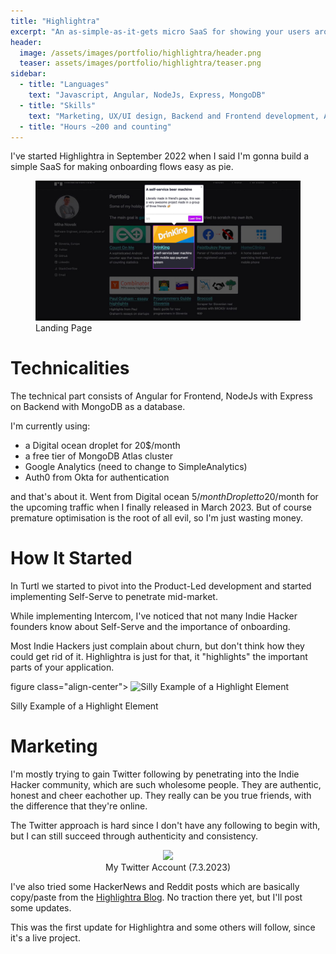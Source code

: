 ```yaml
---
title: "Highlightra"
excerpt: "An as-simple-as-it-gets micro SaaS for showing your users around."
header:
  image: /assets/images/portfolio/highlightra/header.png
  teaser: assets/images/portfolio/highlightra/teaser.png
sidebar:
  - title: "Languages"
    text: "Javascript, Angular, NodeJs, Express, MongoDB"
  - title: "Skills"
    text: "Marketing, UX/UI design, Backend and Frontend development, Analytics"
  - title: "Hours ~200 and counting"
---
```


I've started Highlightra in September 2022 when I said I'm gonna build a simple SaaS for making onboarding flows easy as pie.

<figure class="align-center">
  <img src="/assets/images/portfolio/highlightra/hero.jpg" alt="Landing Page">
  <figcaption>Landing Page</figcaption>
</figure>

# Technicalities
The technical part consists of Angular for Frontend, NodeJs with Express on Backend with MongoDB as a database.

I'm currently using:
- a Digital ocean droplet for 20$/month
- a free tier of MongoDB Atlas cluster
- Google Analytics (need to change to SimpleAnalytics)
- Auth0 from Okta for authentication

and that's about it. 
Went from Digital ocean 5$/month Droplet to 20$/month for the upcoming traffic when I finally released in March 2023.
But of course premature optimisation is the root of all evil, so I'm just wasting money.

# How It Started

In Turtl we started to pivot into the Product-Led development and started implementing Self-Serve to penetrate mid-market.

While implementing Intercom, I've noticed that not many Indie Hacker founders know about Self-Serve and the importance of onboarding.

Most Indie Hackers just complain about churn, but don't think how they could get rid of it. 
Highlightra is just for that, it "highlights" the important parts of your application.

figure class="align-center">
  <img src="/assets/images/portfolio/highlightra/example.jpg" alt="Silly Example of a Highlight Element">
  <figcaption>Silly Example of a Highlight Element</figcaption>
</figure>

# Marketing

I'm mostly trying to gain Twitter following by penetrating into the Indie Hacker community, which are such wholesome people.
They are authentic, honest and cheer eachother up. They really can be you true friends, with the difference that they're online.

The Twitter approach is hard since I don't have any following to begin with, but I can still succeed through authenticity and consistency.

<figure class="align-center">
    <center>
    <img src="/assets/images/portfolio/highlightra/twitterAccount.png"/>
    <figcaption style="text-align:center">My Twitter Account (7.3.2023)</figcaption>
  </center>
</figure>

I've also tried some HackerNews and Reddit posts which are basically copy/paste from the [Highlightra Blog](https://highlightra.com/blog).
No traction there yet, but I'll post some updates.

This was the first update for Highlightra and some others will follow, since it's a live project.